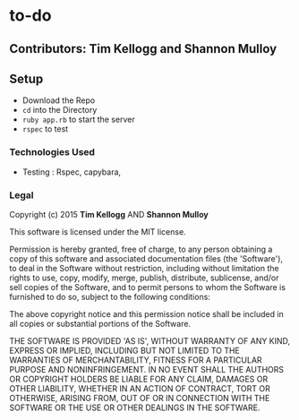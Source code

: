 #	to-do
##	Contributors: **Tim Kellogg** and **Shannon Mulloy**

##	Setup

* Download the Repo
* `cd` into the Directory
* `ruby app.rb` to start the server
* `rspec` to test

###	Technologies Used
* Testing : Rspec, capybara,


###	Legal
Copyright (c) 2015 **Tim Kellogg** AND **Shannon Mulloy**

This software is licensed under the MIT license.

Permission is hereby granted, free of charge, to any person obtaining a copy of this software and associated documentation files (the 'Software'), to deal in the Software without restriction, including without limitation the rights to use, copy, modify, merge, publish, distribute, sublicense, and/or sell copies of the Software, and to permit persons to whom the Software is furnished to do so, subject to the following conditions:

The above copyright notice and this permission notice shall be included in all copies or substantial portions of the Software.

THE SOFTWARE IS PROVIDED 'AS IS', WITHOUT WARRANTY OF ANY KIND, EXPRESS OR IMPLIED, INCLUDING BUT NOT LIMITED TO THE WARRANTIES OF MERCHANTABILITY, FITNESS FOR A PARTICULAR PURPOSE AND NONINFRINGEMENT. IN NO EVENT SHALL THE AUTHORS OR COPYRIGHT HOLDERS BE LIABLE FOR ANY CLAIM, DAMAGES OR OTHER LIABILITY, WHETHER IN AN ACTION OF CONTRACT, TORT OR OTHERWISE, ARISING FROM, OUT OF OR IN CONNECTION WITH THE SOFTWARE OR THE USE OR OTHER DEALINGS IN THE SOFTWARE.
